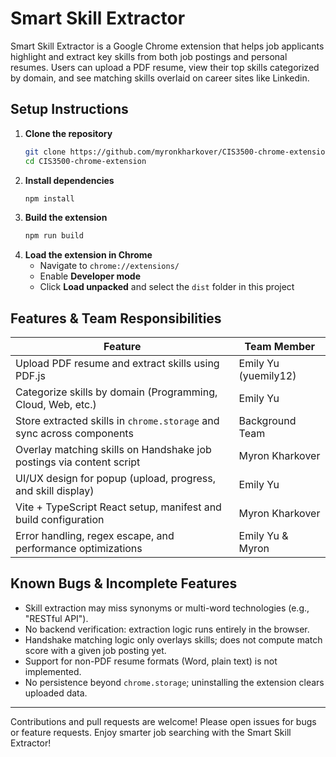 # Smart Skill Extractor

Smart Skill Extractor is a Google Chrome extension that helps job applicants highlight and extract key skills from both job postings and personal resumes. Users can upload a PDF resume, view their top skills categorized by domain, and see matching skills overlaid on career sites like Linkedin.

## Setup Instructions

1. **Clone the repository**
   ```bash
   git clone https://github.com/myronkharkover/CIS3500-chrome-extension.git
   cd CIS3500-chrome-extension
   ```
2. **Install dependencies**
   ```bash
   npm install
   ```
3. **Build the extension**
   ```bash
   npm run build
   ```
4. **Load the extension in Chrome**
   - Navigate to `chrome://extensions/`
   - Enable **Developer mode**
   - Click **Load unpacked** and select the `dist` folder in this project

## Features & Team Responsibilities

| Feature                                                               | Team Member          |
| --------------------------------------------------------------------- | -------------------- |
| Upload PDF resume and extract skills using PDF.js                     | Emily Yu (yuemily12) |
| Categorize skills by domain (Programming, Cloud, Web, etc.)           | Emily Yu             |
| Store extracted skills in `chrome.storage` and sync across components | Background Team      |
| Overlay matching skills on Handshake job postings via content script  | Myron Kharkover      |
| UI/UX design for popup (upload, progress, and skill display)          | Emily Yu             |
| Vite + TypeScript React setup, manifest and build configuration       | Myron Kharkover      |
| Error handling, regex escape, and performance optimizations           | Emily Yu & Myron     |

## Known Bugs & Incomplete Features

- Skill extraction may miss synonyms or multi-word technologies (e.g., "RESTful API").
- No backend verification: extraction logic runs entirely in the browser.
- Handshake matching logic only overlays skills; does not compute match score with a given job posting yet.
- Support for non-PDF resume formats (Word, plain text) is not implemented.
- No persistence beyond `chrome.storage`; uninstalling the extension clears uploaded data.

---

Contributions and pull requests are welcome! Please open issues for bugs or feature requests. Enjoy smarter job searching with the Smart Skill Extractor!
